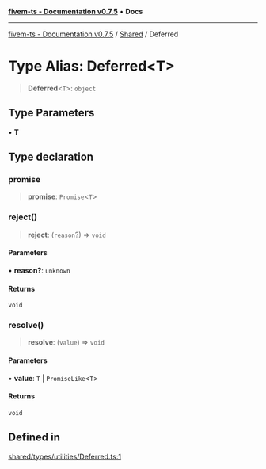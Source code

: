 [**fivem-ts - Documentation v0.7.5**](../../../README.md) • **Docs**

***

[fivem-ts - Documentation v0.7.5](../../../README.md) / [Shared](../README.md) / Deferred

# Type Alias: Deferred\<T\>

> **Deferred**\<`T`\>: `object`

## Type Parameters

• **T**

## Type declaration

### promise

> **promise**: `Promise`\<`T`\>

### reject()

> **reject**: (`reason`?) => `void`

#### Parameters

• **reason?**: `unknown`

#### Returns

`void`

### resolve()

> **resolve**: (`value`) => `void`

#### Parameters

• **value**: `T` \| `PromiseLike`\<`T`\>

#### Returns

`void`

## Defined in

[shared/types/utilities/Deferred.ts:1](https://github.com/Purpose-Dev/fivem-ts/blob/main/src/shared/types/utilities/Deferred.ts#L1)
